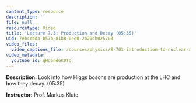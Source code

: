 ```yaml
---
content_type: resource
description: ''
file: null
resourcetype: Video
title: 'Lecture 7.3: Production and Decay (05:35)'
uid: 7eb4cbdb-b57b-81b8-0ee0-2b29db025703
video_files:
  video_captions_file: /courses/physics/8-701-introduction-to-nuclear-and-particle-physics-fall-2020/video-lectures/chapter-7.-higgs-physics/lecture-7.3-production-and-decay-05-35/qHq6ndGK0To.vtt
video_metadata:
  youtube_id: qHq6ndGK0To
---
```


**Description:** Look into how Higgs bosons are production at the LHC and how they decay. (05:35)

**Instructor:** Prof. Markus Klute